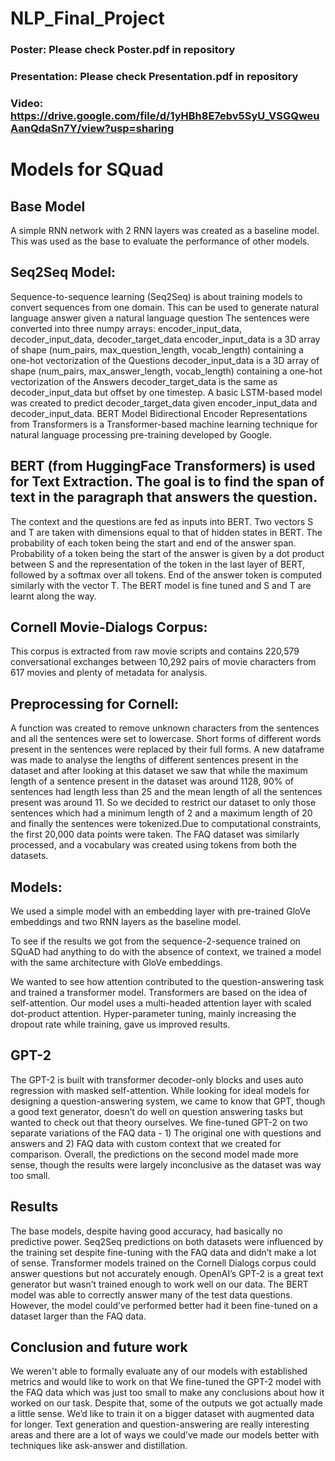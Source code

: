 # NLP_Final_Project

### Poster: Please check Poster.pdf in repository
### Presentation: Please check Presentation.pdf in repository
### Video: https://drive.google.com/file/d/1yHBh8E7ebv5SyU_VSGQweuAanQdaSn7Y/view?usp=sharing

# Models for SQuad
## Base Model
 A simple RNN network with 2 RNN layers was created as a baseline model. This was used as the base to evaluate the performance of other models. 

## Seq2Seq Model:
 Sequence-to-sequence learning (Seq2Seq) is about training models to convert sequences from one domain. This can be used to generate natural language answer given a natural language question
The sentences were converted into three numpy arrays:  encoder_input_data, decoder_input_data, decoder_target_data
encoder_input_data is a 3D array of shape (num_pairs, max_question_length, vocab_length) containing a one-hot vectorization of the Questions
decoder_input_data is a 3D array of shape  (num_pairs, max_answer_length, vocab_length) containing a one-hot vectorization of the Answers
decoder_target_data is the same as decoder_input_data but offset by one timestep.
A basic LSTM-based model was created  to predict decoder_target_data given encoder_input_data and decoder_input_data.
BERT Model
Bidirectional Encoder Representations from Transformers is a Transformer-based machine learning technique for natural language processing pre-training developed by Google. 

## BERT (from HuggingFace Transformers) is used for Text Extraction. The goal is to find the span of text in the paragraph that answers the question. 


The context and the questions are fed as inputs into BERT. 
Two vectors S and T are taken with dimensions equal to that of hidden states in BERT.
The probability of each token being the start and end of the answer span.
Probability of a token being the start of the answer is given by a dot product between S and the representation of the token in the last layer of BERT, followed by a softmax over all tokens. 
 End of the answer token is computed similarly with the vector T.
The BERT model is fine tuned and S and T are learnt along the way.

## Cornell Movie-Dialogs Corpus:
This corpus is extracted from raw movie scripts and contains 220,579 conversational exchanges between 10,292 pairs of movie characters from 617 movies and plenty of metadata for analysis. 
## Preprocessing for Cornell:
A function was created to remove unknown characters from the sentences and all the sentences were set to lowercase. Short forms of different words present in the sentences were replaced by their full forms. A new dataframe was made to analyse the lengths of different sentences present in the dataset and after looking at this dataset we saw that while the maximum length of a sentence present in the dataset was around 1128, 90% of sentences had length less than 25 and the mean length of all the sentences present was around 11. So we decided to restrict our dataset to only those sentences which had a minimum length of 2 and a maximum length of 20 and finally the sentences were tokenized.Due to computational constraints, the first 20,000 data points were taken.  The FAQ dataset was similarly processed, and a vocabulary was created using tokens from both the datasets. 


## Models:
We used a simple model with an embedding layer with pre-trained GloVe embeddings and two RNN layers as the baseline model.

To see if the results we got from the sequence-2-sequence trained on SQuAD had anything to do with the absence of context, we trained a model with the same architecture with GloVe embeddings.

We wanted to see how attention contributed to the question-answering task and trained a transformer model. Transformers are based on the idea of self-attention. Our model uses a multi-headed attention layer with scaled dot-product attention. Hyper-parameter tuning, mainly increasing the dropout rate while training, gave us improved results. 


## GPT-2

The GPT-2 is built with transformer decoder-only blocks and uses auto regression with masked self-attention. While looking for ideal models for designing a question-answering system, we came to know that GPT, though a good text generator, doesn’t do well on question answering tasks but wanted to check out that theory ourselves. 
We fine-tuned GPT-2 on two separate variations of the FAQ data - 1) The original one with questions and answers and 2) FAQ data with custom context that we created for comparison. Overall, the predictions on the second model made more sense, though the results were largely inconclusive as the dataset was way too small. 


## Results

The base models, despite having good accuracy, had basically no predictive power. 
Seq2Seq predictions on both datasets were influenced by the training set despite fine-tuning with the FAQ data and didn’t make a lot of sense. 
Transformer models trained on the Cornell Dialogs corpus could answer questions but not accurately enough. 
OpenAI’s GPT-2 is a great text generator but wasn’t trained enough to work well on our data. 
The BERT model was able to correctly answer many of the test data questions. However, the model could’ve performed better had it been fine-tuned on a dataset larger than the FAQ data. 


## Conclusion and future work

We weren't able to formally evaluate any of our models with established metrics and would like to work on that
We fine-tuned the GPT-2 model with the FAQ data which was just too small to make any conclusions about how it worked on our task. Despite that, some of the outputs we got actually made a little sense. We’d like to train it on a bigger dataset with augmented data  for longer.
Text generation and question-answering are really interesting areas and there are a lot of ways we could’ve made our models better with techniques like ask-answer and distillation. 


